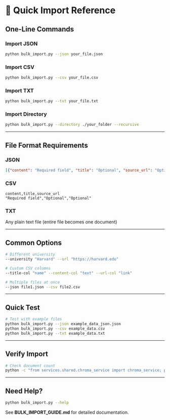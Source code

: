 # 🚀 Quick Import Reference

## One-Line Commands

### Import JSON
```bash
python bulk_import.py --json your_file.json
```

### Import CSV
```bash
python bulk_import.py --csv your_file.csv
```

### Import TXT
```bash
python bulk_import.py --txt your_file.txt
```

### Import Directory
```bash
python bulk_import.py --directory ./your_folder --recursive
```

---

## File Format Requirements

### JSON
```json
[{"content": "Required field", "title": "Optional", "source_url": "Optional"}]
```

### CSV
```csv
content,title,source_url
"Required field","Optional","Optional"
```

### TXT
Any plain text file (entire file becomes one document)

---

## Common Options

```bash
# Different university
--university "Harvard" --url "https://harvard.edu"

# Custom CSV columns
--title-col "name" --content-col "text" --url-col "link"

# Multiple files at once
--json file1.json --csv file2.csv
```

---

## Quick Test

```bash
# Test with example files
python bulk_import.py --json example_data_json.json
python bulk_import.py --csv example_data.csv
python bulk_import.py --txt example_data.txt
```

---

## Verify Import

```bash
# Check document count
python -c "from services.shared.chroma_service import chroma_service; print(f'Documents: {chroma_service.get_collection_count(\"documents\"):,}')"
```

---

## Need Help?

```bash
python bulk_import.py --help
```

See **BULK_IMPORT_GUIDE.md** for detailed documentation.

